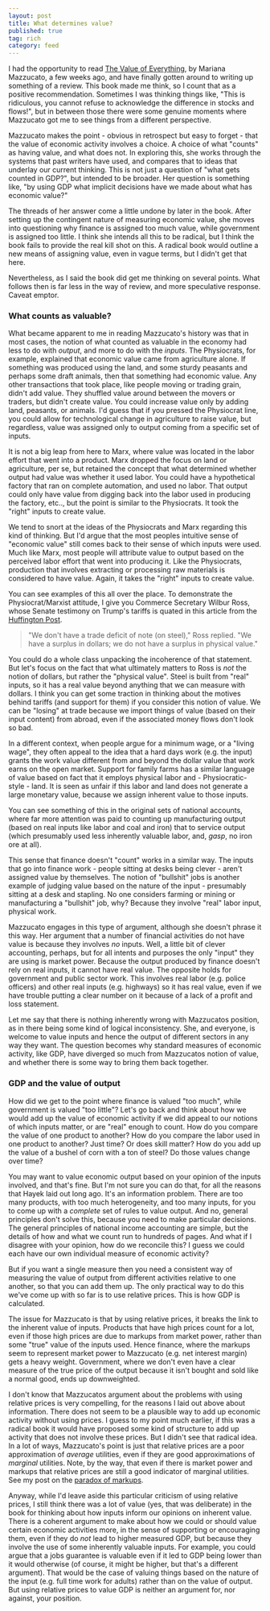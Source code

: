 ```yaml
---
layout: post
title: What determines value?
published: true
tag: rich
category: feed
---
```


I had the opportunity to read [The Value of Everything](https://amzn.to/2z9NWXJ), by Mariana Mazzucato, a few weeks ago, and have finally gotten around to writing up something of a review. This book made me think, so I count that as a positive recommendation. Sometimes I was thinking things like, "This is ridiculous, you cannot refuse to acknowledge the difference in stocks and flows!", but in between those there were some genuine moments where Mazzucato got me to see things from a different perspective.

Mazzucato makes the point - obvious in retrospect but easy to forget - that the value of economic activity involves a choice. A choice of what "counts" as having value, and what does not. In exploring this, she works through the systems that past writers have used, and compares that to ideas that underlay our current thinking. This is not just a question of "what gets counted in GDP?", but intended to be broader. Her question is something like, "by using GDP what implicit decisions have we made about what has economic value?"

The threads of her answer come a little undone by later in the book. After setting up the contingent nature of measuring economic value, she moves into questioning why finance is assigned too much value, while government is assigned too little. I think she intends all this to be radical, but I think the book fails to provide the real kill shot on this. A radical book would outline a new means of assigning value, even in vague terms, but I didn't get that here.

Nevertheless, as I said the book did get me thinking on several points. What follows then is far less in the way of review, and more speculative response. Caveat emptor.

### What counts as valuable?
What became apparent to me in reading Mazzucato's history was that in most cases, the notion of what counted as valuable in the economy had less to do with *output*, and more to do with the *inputs*. The Physiocrats, for example, explained that economic value came from agriculture alone. If something was produced using the land, and some sturdy peasants and perhaps some draft animals, then that something had economic value. Any other transactions that took place, like people moving or trading grain, didn't add value. They shuffled value around between the movers or traders, but didn't create value. You could increase value only by adding land, peasants, or animals. I'd guess that if you pressed the Physiocrat line, you could allow for technological change in agriculture to raise value, but regardless, value was assigned only to output coming from a specific set of inputs. 

It is not a big leap from here to Marx, where value was located in the labor effort that went into a product. Marx dropped the focus on land or agriculture, per se, but retained the concept that what determined whether output had value was whether it used labor. You could have a hypothetical factory that ran on complete automation, and used no labor. That output could only have value from digging back into the labor used in producing the factory, etc.., but the point is similar to the Physiocrats. It took the "right" inputs to create value.

We tend to snort at the ideas of the Physiocrats and Marx regarding this kind of thinking. But I'd argue that the most peoples intuitive sense of "economic value" still comes back to their sense of which inputs were used. Much like Marx, most people will attribute value to output based on the perceived labor effort that went into producing it. Like the Physiocrats, production that involves extracting or processing raw materials is considered to have value. Again, it takes the "right" inputs to create value.

You can see examples of this all over the place. To demonstrate the Physiocrat/Marxist attitude, I give you Commerce Secretary Wilbur Ross, whose Senate testimony on Trump's tariffs is quated in this article from the [Huffington Post](https://www.huffingtonpost.ca/2018/06/20/wilbur-ross-canada-steel_a_23463975/).

> "We don't have a trade deficit of note (on steel)," Ross replied. "We have a surplus in dollars; we do not have a surplus in physical value."

You could do a whole class unpacking the incoherence of that statement. But let's focus on the fact that what ultimately matters to Ross is *not* the notion of dollars, but rather the "physical value". Steel is built from "real" inputs, so it has a real value beyond anything that we can measure with dollars. I think you can get some traction in thinking about the motives behind tariffs (and support for them) if you consider this notion of value. We can be "losing" at trade because we import things of value (based on their input content) from abroad, even if the associated money flows don't look so bad. 

In a different context, when people argue for a minimum wage, or a "living wage", they often appeal to the idea that a hard days work (e.g. the input) grants the work value different from and beyond the dollar value that work earns on the open market. Support for family farms has a similar language of value based on fact that it employs physical labor and - Physiocratic-style - land. It is seen as unfair if this labor and land does not generate a large monetary value, because we assign inherent value to those inputs. 

You can see something of this in the original sets of national accounts, where far more attention was paid to counting up manufacturing output (based on real inputs like labor and coal and iron) that to service output (which presumably used less inherently valuable labor, and, *gasp*, no iron ore at all). 

This sense that finance doesn't "count" works in a similar way. The inputs that go into finance work - people sitting at desks being clever - aren't assigned value by themselves. The notion of "bullshit" jobs is another example of judging value based on the nature of the input - presumably sitting at a desk and stapling. No one considers farming or mining or manufacturing a "bullshit" job, why? Because they involve "real" labor input, physical work. 

Mazzucato engages in this type of argument, although she doesn't phrase it this way. Her argument that a number of financial activities do not have value is because they involves *no* inputs. Well, a little bit of clever accounting, perhaps, but for all intents and purposes the only "input" they are using is market power. Because the output produced by finance doesn't rely on real inputs, it cannot have real value. The opposite holds for government and public sector work. This involves real labor (e.g. police officers) and other real inputs (e.g. highways) so it has real value, even if we have trouble putting a clear number on it because of a lack of a profit and loss statement.

Let me say that there is nothing inherently wrong with Mazzucatos position, as in there being some kind of logical inconsistency. She, and everyone, is welcome to value inputs and hence the output of different sectors in any way they want. The question becomes why standard measures of economic activity, like GDP, have diverged so much from Mazzucatos notion of value, and whether there is some way to bring them back together.

### GDP and the value of output
How did we get to the point where finance is valued "too much", while government is valued "too little"? Let's go back and think about how we would add up the value of economic activity if we did appeal to our notions of which inputs matter, or are "real" enough to count. How do you compare the value of one product to another? How do you compare the labor used in one product to another? Just time? Or does skill matter? How do you add up the value of a bushel of corn with a ton of steel? Do those values change over time?

You may want to value economic output based on your opinion of the inputs involved, and that's fine. But I'm not sure you can do that, for all the reasons that Hayek laid out long ago. It's an information problem. There are too many products, with too much heterogeneity, and too many inputs, for you to come up with a *complete* set of rules to value output. And no, general principles don't solve this, because you need to make particular decisions. The general principles of national income accounting are simple, but the details of how and what we count run to hundreds of pages. And what if I disagree with your opinion, how do we reconcile this? I guess we could each have our own individual measure of economic activity?

But if you want a single measure then you need a consistent way of measuring the value of output from different activities relative to one another, so that you can add them up. The only practical way to do this we've come up with so far is to use relative prices. This is how GDP is calculated.

The issue for Mazzucato is that by using relative prices, it breaks the link to the inherent value of inputs. Products that have high prices count for a lot, even if those high prices are due to markups from market power, rather than some "true" value of the inputs used. Hence finance, where the markups seem to represent market power to Mazzucato (e.g. net interest margin) gets a heavy weight. Government, where we don't even have a clear measure of the true price of the output because it isn't bought and sold like a normal good, ends up downweighted. 

I don't know that Mazzucatos argument about the problems with using relative prices is very compelling, for the reasons I laid out above about information. There does not seem to be a plausible way to add up economic activity without using prices. I guess to my point much earlier, if this was a radical book it would have proposed some kind of structure to add up activity that does not involve these prices. But I didn't see that radical idea. In a lot of ways, Mazzucato's point is just that relative prices are a poor approximation of *average* utilities, even if they are good approximations of *marginal* utilities. Note, by the way, that even if there is market power and markups that relative prices are still a good indicator of marginal utilities. See my post on the [paradox of markups](https://growthecon.com/blog/Paradox-2/).

Anyway, while I'd leave aside this particular criticism of using relative prices, I still think there was a lot of value (yes, that was deliberate) in the book for thinking about how inputs inform our opinions on inherent value. There is a coherent argument to make about how we could or should value certain economic activities more, in the sense of supporting or encouraging them, even if they do *not* lead to higher measured GDP, but because they involve the use of some inherently valuable inputs. For example, you could argue that a jobs guarantee is valuable even if it led to GDP being lower than it would otherwise (of course, it might be higher, but that's a different argument). That would be the case of valuing things based on the nature of the input (e.g. full time work for adults) rather than on the value of output. But using relative prices to value GDP is neither an argument for, nor against, your position.


